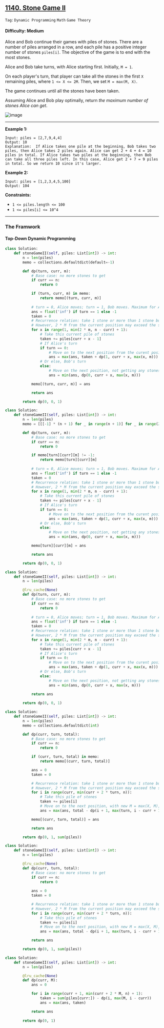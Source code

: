 ## [1140. Stone Game II](https://leetcode.com/problems/stone-game-ii/)

```Tag```: ```Dynamic Programming``` ```Math``` ```Game Theory```

#### Difficulty: Medium

Alice and Bob continue their games with piles of stones.  There are a number of piles arranged in a row, and each pile has a positive integer number of stones ```piles[i]```.  The objective of the game is to end with the most stones. 

Alice and Bob take turns, with Alice starting first.  Initially, ```M = 1```.

On each player's turn, that player can take all the stones in the first ```X``` remaining piles, where ```1 <= X <= 2M```.  Then, we set ```M = max(M, X)```.

The game continues until all the stones have been taken.

Assuming Alice and Bob play optimally, return _the maximum number of stones Alice can get_.

![image](https://github.com/quananhle/Python/assets/35042430/5bbe31d9-9e31-4978-9354-20eebe26e4c1)

---

__Example 1:__
```
Input: piles = [2,7,9,4,4]
Output: 10
Explanation:  If Alice takes one pile at the beginning, Bob takes two piles, then Alice takes 2 piles again. Alice can get 2 + 4 + 4 = 10 piles in total. If Alice takes two piles at the beginning, then Bob can take all three piles left. In this case, Alice get 2 + 7 = 9 piles in total. So we return 10 since it's larger.
```

__Example 2:__
```
Input: piles = [1,2,3,4,5,100]
Output: 104
```

__Constraints:__

- ```1 <= piles.length <= 100```
- ```1 <= piles[i] <= 10^4```

---

### The Framwork

#### Top-Down Dynamic Programming

```Python
class Solution:
    def stoneGameII(self, piles: List[int]) -> int:
        n = len(piles)
        memo = collections.defaultdict(default=-1)

        def dp(turn, curr, m):
            # Base case: no more stones to get
            if curr == n:
                return 0

            if (turn, curr, m) in memo:
                return memo[(turn, curr, m)]
            
            # turn = 0, Alice moves; turn = 1, Bob moves. Maximum for Alice means minimum for Bob
            ans = float('inf') if turn == 1 else -1
            taken = 0
            # Recurrence relation: take 1 stone or more than 1 stone but no more than 2*M from the current position
            # However, 2 * M from the current position may exceed the size of piles; hence, use min() to get max limit
            for x in range(1, min(2 * m, n - curr) + 1):
                # Take this current pile of stones
                taken += piles[curr + x - 1]
                # If Alice's turn
                if turn == 0:
                    # Move on to the next position from the curent position, and get maximum stones
                    ans = max(ans, taken + dp(1, curr + x, max(x, m)))
                # Or else, Bob's turn
                else:
                    # Move on the next position, not getting any stones for Alice, and get minimum stones
                    ans = min(ans, dp(0, curr + x, max(x, m)))

            memo[(turn, curr, m)] = ans

            return ans

        return dp(0, 0, 1)
```

```Python
class Solution:
    def stoneGameII(self, piles: List[int]) -> int:
        n = len(piles)
        memo = [[[-1] * (n + 1) for _ in range(n + 1)] for _ in range(2)]

        def dp(turn, curr, m):
            # Base case: no more stones to get
            if curr == n:
                return 0

            if memo[turn][curr][m] != -1:
                return memo[turn][curr][m]
            
            # turn = 0, Alice moves; turn = 1, Bob moves. Maximum for Alice means minimum for Bob
            ans = float('inf') if turn == 1 else -1
            taken = 0
            # Recurrence relation: take 1 stone or more than 1 stone but no more than 2*M from the current position
            # However, 2 * M from the current position may exceed the size of piles; hence, use min() to get max limit
            for x in range(1, min(2 * m, n - curr) + 1):
                # Take this current pile of stones
                taken += piles[curr + x - 1]
                # If Alice's turn
                if turn == 0:
                    # Move on to the next position from the curent position, and get maximum stones
                    ans = max(ans, taken + dp(1, curr + x, max(x, m)))
                # Or else, Bob's turn
                else:
                    # Move on the next position, not getting any stones for Alice, and get minimum stones
                    ans = min(ans, dp(0, curr + x, max(x, m)))

            memo[turn][curr][m] = ans

            return ans

        return dp(0, 0, 1)
```

```Python
class Solution:
    def stoneGameII(self, piles: List[int]) -> int:
        n = len(piles)

        @lru_cache(None)
        def dp(turn, curr, m):
            # Base case: no more stones to get
            if curr == n:
                return 0
            
            # turn = 0, Alice moves; turn = 1, Bob moves. Maximum for Alice means minimum for Bob
            ans = float('inf') if turn == 1 else -1
            taken = 0
            # Recurrence relation: take 1 stone or more than 1 stone but no more than 2*M from the current position
            # However, 2 * M from the current position may exceed the size of piles; hence, use min() to get max limit
            for x in range(1, min(2 * m, n - curr) + 1):
                # Take this current pile of stones
                taken += piles[curr + x - 1]
                # If Alice's turn
                if turn == 0:
                    # Move on to the next position from the curent position, and get maximum stones
                    ans = max(ans, taken + dp(1, curr + x, max(x, m)))
                # Or else, Bob's turn
                else:
                    # Move on the next position, not getting any stones for Alice, and get minimum stones
                    ans = min(ans, dp(0, curr + x, max(x, m)))
            
            return ans

        return dp(0, 0, 1)
```

```Python
class Solution:
    def stoneGameII(self, piles: List[int]) -> int:
        n = len(piles)
        memo = collections.defaultdict(int)

        def dp(curr, turn, total):
            # Base case: no more stones to get
            if curr == n:
                return 0

            if (curr, turn, total) in memo:
                return memo[(curr, turn, total)]

            ans = 0
            taken = 0

            # Recurrence relation: take 1 stone or more than 1 stone but no more than 2*M from the current position
            # However, 2 * M from the current position may exceed the size of piles; hence, use min() to get max limit
            for i in range(curr, min(curr + 2 * turn, n)):
                # Take this pile of stones
                taken += piles[i]
                # Move on to the next position, with new M = max(X, M), where X is the current position + 1
                ans = max(ans, total - dp(i + 1, max(turn, i - curr + 1), total - taken))

            memo[(curr, turn, total)] = ans

            return ans

        return dp(0, 1, sum(piles))
```

```Python
class Solution:
    def stoneGameII(self, piles: List[int]) -> int:
        n = len(piles)

        @lru_cache(None)
        def dp(curr, turn, total):
            # Base case: no more stones to get
            if curr == n:
                return 0
            
            ans = 0
            taken = 0

            # Recurrence relation: take 1 stone or more than 1 stone but no more than 2*M from the current position
            # However, 2 * M from the current position may exceed the size of piles; hence, use min() to get max limit
            for i in range(curr, min(curr + 2 * turn, n)):
                # Take this pile of stones
                taken += piles[i]
                # Move on to the next position, with new M = max(X, M), where X is the current position + 1
                ans = max(ans, total - dp(i + 1, max(turn, i - curr + 1), total - taken))

            return ans

        return dp(0, 1, sum(piles))
```

```Python
class Solution:
    def stoneGameII(self, piles: List[int]) -> int:
        n = len(piles)

        @lru_cache(None)
        def dp(curr, M):
            ans = 0

            for i in range(curr + 1, min(curr + 2 * M, n) + 1):
                taken = sum(piles[curr:]) - dp(i, max(M, i - curr))
                ans = max(ans, taken)

            return ans
        
        return dp(0, 1)
```
